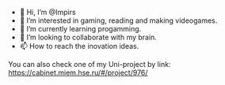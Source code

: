 - 👋 Hi, I’m @Impirs
- 👀 I’m interested in gaming, reading and making videogames.
- 🌱 I’m currently learning progamming.
- 💞️ I’m looking to collaborate with my brain.
- 📫 How to reach the inovation ideas.

You can also check one of my Uni-project by link: https://cabinet.miem.hse.ru/#/project/976/

<!---
Impirs/Impirs is a ✨ special ✨ repository because its `README.md` (this file) appears on your GitHub profile.
You can click the Preview link to take a look at your changes.
--->
